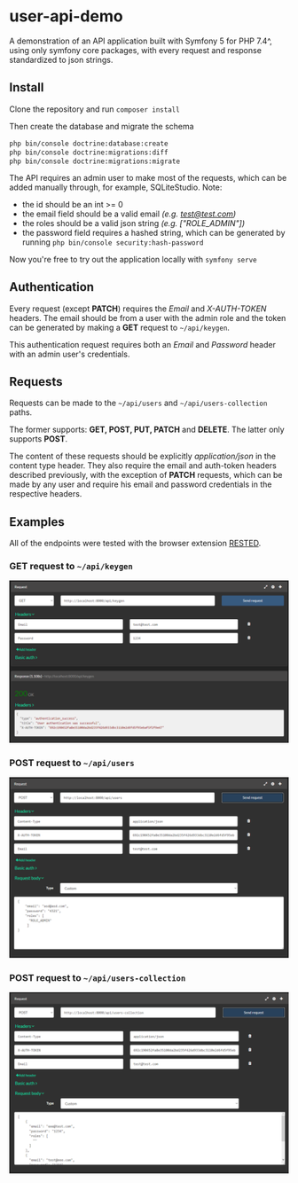 # user-api-demo

A demonstration of an API application built with Symfony 5 for PHP 7.4^, using only symfony core packages, with every request and response standardized to json strings. 

## Install

Clone the repository and run `composer install`

Then create the database and migrate the schema
```
php bin/console doctrine:database:create
php bin/console doctrine:migrations:diff
php bin/console doctrine:migrations:migrate
```
The API requires an admin user to make most of the requests, which can be added manually through, for example, SQLiteStudio. 
Note:
  - the id should be an int >= 0
  - the email field should be a valid email *(e.g. test@test.com)*
  - the roles should be a valid json string *(e.g. ["ROLE_ADMIN"])* 
  - the password field requires a hashed string, which can be generated by running `php bin/console security:hash-password`

Now you're free to try out the application locally with `symfony serve`

## Authentication

Every request (except **PATCH**) requires the *Email* and *X-AUTH-TOKEN* headers. The email should be from a user with the admin role and the token can be generated by making a **GET** request to `~/api/keygen`. 

This authentication request requires both an *Email* and *Password* header with an admin user's credentials.

## Requests

Requests can be made to the `~/api/users` and `~/api/users-collection` paths.

The former supports: **GET, POST, PUT, PATCH** and **DELETE**.
The latter only supports **POST**.

The content of these requests should be explicitly *application/json* in the content type header. They also require the email and auth-token headers described previously, with the exception of **PATCH** requests, which can be made by any user and require his email and password credentials in the respective headers.

## Examples

All of the endpoints were tested with the browser extension [RESTED](https://github.com/RESTEDClient/RESTED).

### GET request to `~/api/keygen`

![Example of get request to /api/keygen endpoint](/assets/examples/get.keygen.PNG)

### POST request to `~/api/users`

![Example of post request to /api/users endpoint](/assets/examples/post.apiusers.PNG)

### POST request to `~/api/users-collection`

![Example of post request to /api/users-collection endpoint](/assets/examples/post.apiuserscollection.PNG)

